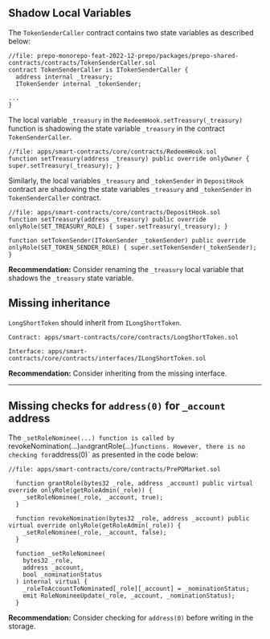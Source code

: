 ## Shadow Local Variables 

The `TokenSenderCaller` contract contains two state variables as described below:

```solidity
//file: prepo-monorepo-feat-2022-12-prepo/packages/prepo-shared-contracts/contracts/TokenSenderCaller.sol
contract TokenSenderCaller is ITokenSenderCaller {
  address internal _treasury;
  ITokenSender internal _tokenSender;

...
}
```

The local variable `_treasury` in the `RedeemHook.setTreasury(_treasury)`  function is shadowing the state variable `_treasury` in the contract `TokenSenderCaller`.

```solidity
//file: apps/smart-contracts/core/contracts/RedeemHook.sol
function setTreasury(address _treasury) public override onlyOwner { super.setTreasury(_treasury); }
```

Similarly, the local variables `_treasury` and `_tokenSender` in `DepositHook` contract are shadowing the state variables `_treasury`  and `_tokenSender` in `TokenSenderCaller` contract.


```solidity
//file: apps/smart-contracts/core/contracts/DepositHook.sol
function setTreasury(address _treasury) public override onlyRole(SET_TREASURY_ROLE) { super.setTreasury(_treasury); }

function setTokenSender(ITokenSender _tokenSender) public override onlyRole(SET_TOKEN_SENDER_ROLE) { super.setTokenSender(_tokenSender); }

```

**Recommendation:** Consider renaming the `_treasury` local variable that shadows the `_treasury` state variable.

## Missing inheritance

`LongShortToken` should inherit from `ILongShortToken`.

```
Contract: apps/smart-contracts/core/contracts/LongShortToken.sol

Interface: apps/smart-contracts/core/contracts/interfaces/ILongShortToken.sol
```

**Recommendation:** Consider inheriting from the missing interface.

---

## Missing checks for `address(0)` for `_account` address

The `_setRoleNominee(...) function is called by `revokeNomination(...)` and `grantRole(...)` functions. However, there is no checking for `address(0)` as presented in the code below:


```solidity
//file: apps/smart-contracts/core/contracts/PrePOMarket.sol

  function grantRole(bytes32 _role, address _account) public virtual override onlyRole(getRoleAdmin(_role)) {
    _setRoleNominee(_role, _account, true);
  }

  function revokeNomination(bytes32 _role, address _account) public virtual override onlyRole(getRoleAdmin(_role)) {
    _setRoleNominee(_role, _account, false);
  }

  function _setRoleNominee(
    bytes32 _role,
    address _account,
    bool _nominationStatus
  ) internal virtual {
    _roleToAccountToNominated[_role][_account] = _nominationStatus;
    emit RoleNomineeUpdate(_role, _account, _nominationStatus);
  }
```
**Recommendation:** Consider checking for `address(0)` before writing in the storage.




